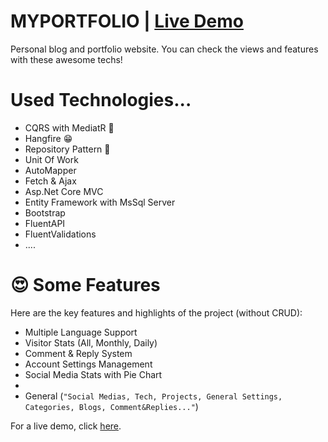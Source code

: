 # MYPORTFOLIO | [Live Demo](https://enesbiricik.com.tr)

Personal blog and portfolio website. You can check the views and features with these awesome techs!

# Used Technologies...


- CQRS with MediatR 🤙
- Hangfire 😁
- Repository Pattern 🤭
- Unit Of Work
- AutoMapper
- Fetch & Ajax
- Asp.Net Core MVC
- Entity Framework with MsSql Server
- Bootstrap
- FluentAPI
- FluentValidations
- ....


# 😍 Some Features

Here are the key features and highlights of the project (without CRUD):

- Multiple Language Support
- Visitor Stats (All, Monthly, Daily)
- Comment & Reply System
- Account Settings Management
- Social Media Stats with Pie Chart
- 
- General (`"Social Medias, Tech, Projects, General Settings, Categories, Blogs, Comment&Replies..."`)

For a live demo, click [here](https://enesbiricik.com.tr).
